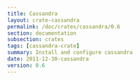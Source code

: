 ```yaml
---
title: Cassandra
layout: crate-cassandra
permalink: /doc/crates/cassandra/0.6
section: documentation
subsection: crates
tags: [cassandra-crate]
summary: Install and configure cassandra
date: 2011-12-30-cassandra
version: 0.6
---
```

